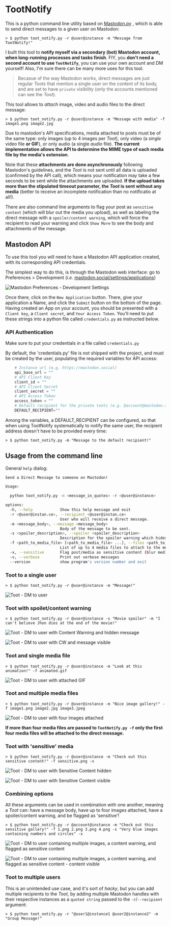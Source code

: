# TootNotify  

This is a python command line utility based on [Mastodon.py](https://github.com/halcy/Mastodon.py) , which is able to send direct messages to a given user on Mastodon:

`> $ python toot_notify.py -r @user@instance -m "Message from TootNotify!"`

I built this tool to **notify myself via a secondary (bot) Mastodon account, when long-running processes and tasks finish**. FIY, you **don't need a second account to use `TootNotify`**, you can use your own account and DM yourself! Also, I'm sure there can be many more uses for this tool.


>Becasue of the way Mastodon works, direct messages are just regular *Toots* that mention a single user on the content of its body, and are set to have `private` visibility (only the accounts mentioned can see the *Toot*).

This tool allows to *attach* image, video and audio files to the direct message:

`> $ python toot_notify.py -r @user@instance -m "Message with media" -f image1.png image2.jpg`
    
Due to mastodon's API specifications, media attached to posts must be of the same type: only images (up to 4 images per *Toot*), only video (a *single* video file __or GIF__), or only audio (a single *audio* file). **The current implementation allows the API to determine the MIME type of each media file by the media's extension**.

Note that these **attachments are done asynchronously** following Mastodon's guidelines, and the *Toot* is not sent until all data is uploaded (confirmed by the API call), which means your notification may take a few seconds to be sent while the attachments are uploaded. __If the upload takes more than the stipulated timeout parameter, the *Toot* is sent without any media__ (better to receive an incomplete notification than no notificatio at all!).

There are also command line arguments to flag your post as `sensitive content` (which will blur out the media you upload), as well as labeling the direct message with a `spoiler/content warning`, which will force the recipient to read your warning and click `Show More` to see the body and attachments of the message.

## Mastodon API

To use this tool you will need to have a Mastodon API application created, with its corresponding API credentials. 

The simplest way to do this, is through the Mastodon web interface: go to Preferences > Development (*i.e.* [mastodon.social/settings/applications](mastodon.social/settings/applications))

![Mastodon Preferences - Development Settings](./media/mastodon_app_credentials.png "Mastodon Prefferences - Development Settings")

Once there, click on the `New Application` button. There, give your application a Name, and click the `Submit` button on the bottom of the page. Having created an App on your account, you should be presented with a `Client key`, a `Client secret`, and `Your Access Token`. You'll need to put these strings into a python file called `credentials.py` as instructed below.

### API Authentication

Make sure to put your credentials in a file called `credentials.py`

By default, the 'credentials.py' file is not shipped with the project, and must be created by the user, populating the required variables for API access:

``` python
    # Instance url (e.g. https://mastodon.social)
    api_base_url = ""
    # API Client Key
    client_id = ""
    # API Client Secret
    client_secret = ""
    # API Access Token
    access_token = ""
    # Default recipient for the private toots (e.g. @account@mastodon.social)
    DEFAULT_RECIPIENT=""
```

Among the variables, a DEFAULT_RECIPIENT can be configured, so that when using TootNotify systematically to notify the same user, the recipient address doesn't have to be provided every time:

`> $ python toot_notify.py -m "Message to the default recipient!"`

## Usage from the command line

General `help` dialog:

``` bash
Send a Direct Message to someone on Mastodon!

Usage:

  python toot_notify.py -m <message_in_quotes> -r <@user@instance>

options:
  -h, --help            Show this help message and exit
  -r <@user@instan.ce>, --recipient <@user@instan.ce>
                        User who will receive a direct message.
  -m <message_body>, --message <message_body>
                        Body of the message to be sent.
  -s <spoiler_description>, --spoiler <spoiler_description>
                        Description for the spoiler warning which hides the message.
  -f <path_to_media_file> [<path_to_media_file> ...], --files <path_to_media_file> [<path_to_media_file> ...]
                        List of up to 4 media files to attach to the message.
  -x, --sensitive       Flag post/media as sensitive content (blur media)
  -v, --verbose         Print out verbose messages
  --version             show program's version number and exit

```


### Toot to a single user

`> $ python toot_notify.py -r @user@instance -m "Message!"`

![Toot - DM to user](./media/1-Toot_Single.png "Toot - DM to user")

### Toot with spoilet/content warning

`> $ python toot_notify.py -r @user@instance -s "Movie spoiler" -m "I can't believe Jhon dies at the end of the movie!"`

![Toot - DM to user with Content Warning and hidden message](./media/2-Toot_CW1.png "Toot - DM to user with Content Warning and hidden message")

![Toot - DM to user with CW and message visible](./media/2-Toot_CW2.png "Toot - DM to user with CW and message visible")

### Toot and single media file

`> $ python toot_notify.py -r @user@instance -m "Look at this animation!" -f animated.gif`

![Toot - DM to user with attached GIF](./media/3-Toot_GIF.png "Toot - DM to user with attached GIF")

### Toot and multiple media files

`> $ python toot_notify.py -r @user@instance -m "Nice image gallery!" -f image1.png image2.jpg image3.jpeg`

![Toot - DM to user with four images attached](./media/4-Toot_Gallery.png "Toot - DM to user with four images attached")

__If more than four media files are passed to `TootNotify.py -f` only the first four media files will be attached to the direct message.__

### Toot with 'sensitive' media

`> $ python toot_notify.py -r @user@instance -m "Check out this sensitive content!" -f sensitive.png -x`

![Toot - DM to user with Sensitive Content hidden](./media/5-Toot_Sensitive1.png "Toot - DM to user with Sensitive Content hidden")

![Toot - DM to user with Sensitive Content visible](./media/5-Toot_Sensitive2.png "Toot - DM to user with Sensitive Content visible")

### Combining options

All these arguments can be used in combination with one another, meaning a *Toot* can: have a message body, have up to four images attached, have a spoiler/content warning, and be flagged as 'sensitive'!

`> $ python toot_notify.py -r @account@instance -m "Check out this sensitive gallery!" -f 1.png 2.png 3.png 4.png -s "Very blue images containing numbers and circles" -x`

![Toot - DM to user containing multiple images, a content warning, and flagged as sensitive content](./media/6-Toot_All1.png "Toot - DM to user containing multiple images, a content warning, and flagged as sensitive content")

![Toot - DM to user containing multiple images, a content warning, and flagged as sensitive content - content visible](./media/6-Toot_All2.png "Toot - DM to user containing multiple images, a content warning, and flagged as sensitive content - content visible")

### Toot to multiple users

This is an unintended use case, and it's sort of _hacky_, but you can add multiple recipients to the *Toot*, by adding multiple Mastodon handles with their respective instances as a `quoted string` passed to the `-r`/`--recipient` argument:

`> $ python toot_notify.py -r "@user1@instance1 @user2@instance2" -m "Group Message!"`
